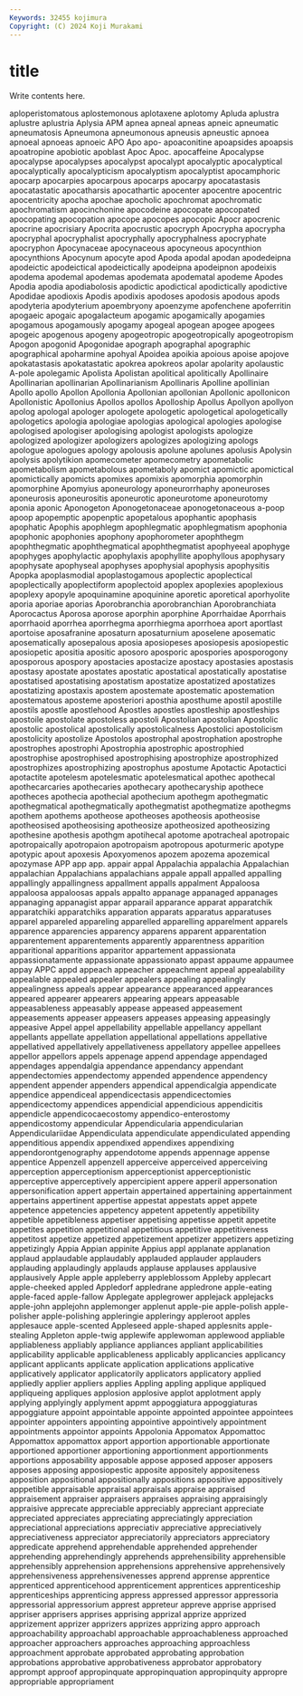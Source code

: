 ```yaml
---
Keywords: 32455 kojimura
Copyright: (C) 2024 Koji Murakami
---
```


# title

Write contents here.



 aploperistomatous aplostemonous aplotaxene aplotomy Apluda aplustra aplustre aplustria
Aplysia APM apnea apneal apneas apneic apneumatic apneumatosis Apneumona apneumonous
apneusis apneustic apnoea apnoeal apnoeas apnoeic APO Apo apo- apoaconitine
apoapsides apoapsis apoatropine apobiotic apoblast Apoc Apoc. apocaffeine Apocalypse apocalypse
apocalypses apocalypst apocalypt apocalyptic apocalyptical apocalyptically apocalypticism apocalyptism apocalyptist apocamphoric
apocarp apocarpies apocarpous apocarps apocarpy apocatastasis apocatastatic apocatharsis apocathartic apocenter
apocentre apocentric apocentricity apocha apochae apocholic apochromat apochromatic apochromatism apocinchonine
apocodeine apocopate apocopated apocopating apocopation apocope apocopes apocopic Apocr apocrenic
apocrine apocrisiary Apocrita apocrustic apocryph Apocrypha apocrypha apocryphal apocryphalist apocryphally
apocryphalness apocryphate apocryphon Apocynaceae apocynaceous apocyneous apocynthion apocynthions Apocynum apocyte
apod Apoda apodal apodan apodedeipna apodeictic apodeictical apodeictically apodeipna apodeipnon
apodeixis apodema apodemal apodemas apodemata apodematal apodeme Apodes Apodia apodia
apodiabolosis apodictic apodictical apodictically apodictive Apodidae apodioxis Apodis apodixis apodoses
apodosis apodous apods apodyteria apodyterium apoembryony apoenzyme apofenchene apoferritin apogaeic
apogaic apogalacteum apogamic apogamically apogamies apogamous apogamously apogamy apogeal apogean
apogee apogees apogeic apogenous apogeny apogeotropic apogeotropically apogeotropism Apogon apogonid
Apogonidae apograph apographal apographic apographical apoharmine apohyal Apoidea apoikia apoious
apoise apojove apokatastasis apokatastatic apokrea apokreos apolar apolarity apolaustic A-pole
apolegamic Apolista Apolistan apolitical apolitically Apollinaire Apollinarian apollinarian Apollinarianism Apollinaris
Apolline apollinian Apollo apollo Apollon Apollonia Apollonian apollonian Apollonic apollonicon
Apollonistic Apollonius Apollos apollos Apolloship Apollus Apollyon apollyon apolog apologal
apologer apologete apologetic apologetical apologetically apologetics apologia apologiae apologias apological
apologies apologise apologised apologiser apologising apologist apologists apologize apologized apologizer
apologizers apologizes apologizing apologs apologue apologues apology apolousis apolune apolunes
apolusis Apolysin apolysis apolytikion apomecometer apomecometry apometabolic apometabolism apometabolous apometaboly
apomict apomictic apomictical apomictically apomicts apomixes apomixis apomorphia apomorphin apomorphine
Apomyius aponeurology aponeurorrhaphy aponeuroses aponeurosis aponeurositis aponeurotic aponeurotome aponeurotomy aponia
aponic Aponogeton Aponogetonaceae aponogetonaceous a-poop apoop apopemptic apopenptic apopetalous apophantic
apophasis apophatic Apophis apophlegm apophlegmatic apophlegmatism apophonia apophonic apophonies apophony
apophorometer apophthegm apophthegmatic apophthegmatical apophthegmatist apophyeeal apophyge apophyges apophylactic apophylaxis
apophyllite apophyllous apophysary apophysate apophyseal apophyses apophysial apophysis apophysitis Apopka
apoplasmodial apoplastogamous apoplectic apoplectical apoplectically apoplectiform apoplectoid apoplex apoplexies apoplexious
apoplexy apopyle apoquinamine apoquinine aporetic aporetical aporhyolite aporia aporiae aporias
Aporobranchia aporobranchian Aporobranchiata Aporocactus Aporosa aporose aporphin aporphine Aporrhaidae Aporrhais
aporrhaoid aporrhea aporrhegma aporrhiegma aporrhoea aport aportlast aportoise aposafranine aposaturn
aposaturnium aposelene aposematic aposematically aposepalous aposia aposiopeses aposiopesis aposiopestic aposiopetic
apositia apositic aposoro aposporic apospories aposporogony aposporous apospory apostacies apostacize
apostacy apostasies apostasis apostasy apostate apostates apostatic apostatical apostatically apostatise
apostatised apostatising apostatism apostatize apostatized apostatizes apostatizing apostaxis apostem apostemate
apostematic apostemation apostematous aposteme aposteriori aposthia aposthume apostil apostille apostils
apostle apostlehood Apostles apostles apostleship apostleships apostoile apostolate apostoless apostoli
Apostolian apostolian Apostolic apostolic apostolical apostolically apostolicalness Apostolici apostolicism apostolicity
apostolize Apostolos apostrophal apostrophation apostrophe apostrophes apostrophi Apostrophia apostrophic apostrophied
apostrophise apostrophised apostrophising apostrophize apostrophized apostrophizes apostrophizing apostrophus apostume Apotactic
Apotactici apotactite apotelesm apotelesmatic apotelesmatical apothec apothecal apothecarcaries apothecaries apothecary
apothecaryship apothece apotheces apothecia apothecial apothecium apothegm apothegmatic apothegmatical apothegmatically
apothegmatist apothegmatize apothegms apothem apothems apotheose apotheoses apotheosis apotheosise apotheosised
apotheosising apotheosize apotheosized apotheosizing apothesine apothesis apothgm apotihecal apotome apotracheal
apotropaic apotropaically apotropaion apotropaism apotropous apoturmeric apotype apotypic apout apoxesis
Apoxyomenos apozem apozema apozemical apozymase APP app app. appair appal
Appalachia appalachia Appalachian appalachian Appalachians appalachians appale appall appalled appalling
appallingly appallingness appallment appalls appalment Appaloosa appaloosa appaloosas appals appalto
appanage appanaged appanages appanaging appanagist appar apparail apparance apparat apparatchik
apparatchiki apparatchiks apparation apparats apparatus apparatuses apparel appareled appareling apparelled
apparelling apparelment apparels apparence apparencies apparency apparens apparent apparentation apparentement
apparentements apparently apparentness apparition apparitional apparitions apparitor appartement appassionata appassionatamente
appassionate appassionato appast appaume appaumee appay APPC appd appeach appeacher
appeachment appeal appealability appealable appealed appealer appealers appealing appealingly appealingness
appeals appear appearance appearanced appearances appeared appearer appearers appearing appears
appeasable appeasableness appeasably appease appeased appeasement appeasements appeaser appeasers appeases
appeasing appeasingly appeasive Appel appel appellability appellable appellancy appellant appellants
appellate appellation appellational appellations appellative appellatived appellatively appellativeness appellatory appellee
appellees appellor appellors appels appenage append appendage appendaged appendages appendalgia
appendance appendancy appendant appendectomies appendectomy appended appendence appendency appendent appender
appenders appendical appendicalgia appendicate appendice appendiceal appendicectasis appendicectomies appendicectomy appendices
appendicial appendicious appendicitis appendicle appendicocaecostomy appendico-enterostomy appendicostomy appendicular Appendicularia appendicularian
Appendiculariidae Appendiculata appendiculate appendiculated appending appenditious appendix appendixed appendixes appendixing
appendorontgenography appendotome appends appennage appense appentice Appenzell appenzell apperceive apperceived
apperceiving apperception apperceptionism apperceptionist apperceptionistic apperceptive apperceptively appercipient appere apperil
appersonation appersonification appert appertain appertained appertaining appertainment appertains appertinent appertise
appestat appestats appet appete appetence appetencies appetency appetent appetently appetibility
appetible appetibleness appetiser appetising appetisse appetit appetite appetites appetition appetitional
appetitious appetitive appetitiveness appetitost appetize appetized appetizement appetizer appetizers appetizing
appetizingly Appia Appian appinite Appius appl applanate applanation applaud applaudable
applaudably applauded applauder applauders applauding applaudingly applauds applause applauses applausive
applausively Apple apple appleberry appleblossom Appleby applecart apple-cheeked appled Appledorf
appledrane appledrone apple-eating apple-faced apple-fallow Applegate applegrower applejack applejacks apple-john
applejohn applemonger applenut apple-pie apple-polish apple-polisher apple-polishing appleringie appleringy appleroot
apples applesauce apple-scented Appleseed apple-shaped applesnits apple-stealing Appleton apple-twig applewife
applewoman applewood appliable appliableness appliably appliance appliances appliant applicabilities applicability
applicable applicableness applicably applicancies applicancy applicant applicants applicate application applications
applicative applicatively applicator applicatorily applicators applicatory applied appliedly applier appliers
applies Appling appling applique appliqued appliqueing appliques applosion applosive applot
applotment apply applying applyingly applyment appmt appoggiatura appoggiaturas appoggiature appoint
appointable appointe appointed appointee appointees appointer appointers appointing appointive appointively
appointment appointments appointor appoints Appolonia Appomatox Appomattoc Appomattox appomattox apport
apportion apportionable apportionate apportioned apportioner apportioning apportionment apportionments apportions apposability
apposable appose apposed apposer apposers apposes apposing apposiopestic apposite appositely
appositeness apposition appositional appositionally appositions appositive appositively apppetible appraisable appraisal
appraisals appraise appraised appraisement appraiser appraisers appraises appraising appraisingly appraisive
apprecate appreciable appreciably appreciant appreciate appreciated appreciates appreciating appreciatingly appreciation
appreciational appreciations appreciativ appreciative appreciatively appreciativeness appreciator appreciatorily appreciators appreciatory
appredicate apprehend apprehendable apprehended apprehender apprehending apprehendingly apprehends apprehensibility apprehensible
apprehensibly apprehension apprehensions apprehensive apprehensively apprehensiveness apprehensivenesses apprend apprense apprentice
apprenticed apprenticehood apprenticement apprentices apprenticeship apprenticeships apprenticing appress appressed appressor
appressoria appressorial appressorium apprest appreteur appreve apprise apprised appriser apprisers
apprises apprising apprizal apprize apprized apprizement apprizer apprizers apprizes apprizing
appro approach approachability approachabl approachable approachableness approached approacher approachers approaches
approaching approachless approachment approbate approbated approbating approbation approbations approbative approbativeness
approbator approbatory apprompt approof appropinquate appropinquation appropinquity appropre appropriable appropriament

